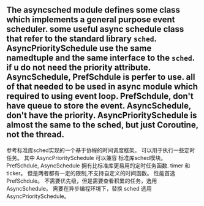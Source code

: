 The asyncsched module defines some class which implements a general purpose event scheduler.
some useful async schedule class that refer to the standard library `sched`.
AsyncPrioritySchedule use the same namedtuple and the same interface to the `sched`.
if u do not need the priority attribute. AsyncSchedule, PrefSchdule is perfer to use.
all of that needed to be used in async module which required to using event loop.
PrefSchdule, don't have queue to store the event.
AsyncSchedule, don't have the priority.
AsyncPrioritySchedule is almost the same to the sched, but just Coroutine, not the thread.
----------------------------------------------------------------------------------------------

参考标准库sched实现的一个基于协程的时间调度框架。
可以用于执行一些定时任务。
其中 AsyncPrioritySchedule 可以兼容 标准库sched模块。
PrefSchdule, AsyncSchedule 拥有比标准库更易用的定时任务函数. timer 和 ticker。
但是两者都有一定的限制,不支持自定义的时间函数。
性能首选 PrefSchdule。
不需要优先级，但是需要查看积累的任务，选用 AsyncSchedule。
需要在异步编程环境下，替换 sched 选用 AsyncPrioritySchedule。

